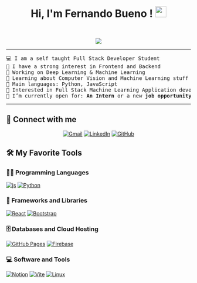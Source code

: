 <h1 align="center">
Hi, I'm Fernando Bueno !
<a href="https://github.com/Neirafernando" target="_self">
<img src="https://media.giphy.com/media/hvRJCLFzcasrR4ia7z/giphy.gif" width="30">
		
  		
</a>
</h1>
<p align="center">
	<a href="https://github.com/Neirafernando">
	
</p>
<br/>
<p align="center">
	<a href="https://github.com/Neirafernando">
		<img src="https://readme-typing-svg.herokuapp.com?lines=Computer+Science+Student;Full+Stack+Web+Developer;Freelancer;DS%20|%20AI%20|%20ML%20Enthusiastic;Always%20learning%20new%20things&center=true&width=380&height=45">
	</a>
</p>

<hr>

<pre>
💻 I am a self taught Full Stack Developer Student 
📝 I have a strong interest in Frontend and Backend
🔭 Working on Deep Learning & Machine Learning
🌱 Learning about Computer Vision and Machine Learning stuff
🌟 Main languages: Python, JavaScript
🚩 Interested in Full Stack Machine Learning Application development
🤔 I’m currently open for: <b>An Intern</b> or a new <b>job opportunity</b>, this is <a href="https://drive.google.com/file/d/1OL-pYjC8jb3u3bbqLswQooZkah4ExeZf/view?usp=sharing" target="_blank">MY RESUME.</a>
</pre>
<hr>

## 🤝 Connect with me
<p align="center">
	<a href="mailto:fernando19bueno.com"><img img src="https://img.shields.io/badge/gmail-%23EA4335.svg?style=plastic&logo=gmail&logoColor=white" alt="Gmail"/></a>
	<a href="https://www.linkedin.com/in/fernando-bueno-75a531247/"><img src="https://img.shields.io/badge/linkedin-%230A66C2.svg?style=plastic&logo=linkedin&logoColor=white" alt="LinkedIn"/></a>
	<a href="https://github.com/Bouaskaoun"><img src="https://img.shields.io/badge/github-%23181717.svg?style=plastic&logo=github&logoColor=white" alt="GitHub"/></a>
</p>

## 🛠️ My Favorite Tools

### 👨‍💻 Programming Languages

<p>
    <a href="https://github.com/Bouaskaoun"><img alt="js" src="https://skillicons.dev/icons?i=js"></a>
    <a href="https://github.com/Bouaskaoun"><img alt="Python" src="https://skillicons.dev/icons?i=python"></a>

### 🧰 Frameworks and Libraries

<p>
    <a href="https://react.dev/"><img alt="React" src="https://skillicons.dev/icons?i=react"></a>
    <a href="https://getbootstrap.com/"><img alt="Bootstrap" src="https://skillicons.dev/icons?i=bootstrap"></a>
 
</p>

### 🗄️ Databases and Cloud Hosting

<p>
    <a href="https://github.com/Bouaskaoun"><img alt="GitHub Pages" src="https://img.shields.io/badge/GitHub%20Pages-%23327FC7.svg?logo=github&logoColor=white"></a>
    <a href="https://github.com/Bouaskaoun"><img alt="Firebase" src ="https://img.shields.io/badge/Firebase-%23FF6F00.svg?logo=firebase&logoColor=white"></a>
</p>

### 💻 Software and Tools

<p>
<a href="https://github.com/Bouaskaoun"><img alt="Notion" src="https://skillicons.dev/icons?i=notion"></a>
<a href="https://vitejs.dev/"><img alt="Vite" src="https://skillicons.dev/icons?i=vite"></a>
<a href="https://www.linux.org/"><img alt="Linux" src="https://skillicons.dev/icons?i=linux"></a>
</p>
</br>




